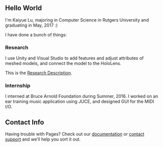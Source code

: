## Hello World

I'm Kaiyue Lu, majoring in Computer Science in Rutgers University and graduating in May, 2017 :)

I have done a bunch of things:

### Research

I use Unity and Visual Studio to add features and adjust attributes of meshed models, and connect the model to the HoloLens.

This is the [Research Description](https://secure.rutgers.edu/urs/projects/projectDetails.aspx?ID=3001).

### Internship

I interned at Bruce Arnold Foundation during Summer, 2016. I worked on an ear training music application using JUCE, and designed GUI for the MIDI I/O.


## Contact Info

Having trouble with Pages? Check out our [documentation](https://help.github.com/categories/github-pages-basics/) or [contact support](https://github.com/contact) and we’ll help you sort it out.
